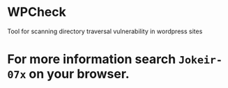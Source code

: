 # WPCheck
Tool for scanning directory traversal vulnerability in wordpress sites

# For more information search `Jokeir-07x` on your browser.
